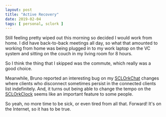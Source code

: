 ```yaml
---
layout: post
title: "Active Recovery"
date: 2019-02-04
tags: [ personal, sclork ]
---
```


Still feeling pretty wiped out this morning so decided I would work from home.
I did have back-to-back meetings all day, so what that amounted to working
from home was being plugged in to my work laptop on the VC system and sitting
on the couch in my living room for 8 hours.

So I think the thing that I skipped was the commute, which really was a good
choice.

Meanwhile, Bruno reported an interesting bug on my
[SCLOrkChat](https://github.com/lnihlen/SCLOrkChat) changes where clients who
disconnect sometimes persist in the connected clients list indefinitely. And,
it turns out being able to change the tempo on the
[SCLOrkClock](https://github.com/lnihlen/SCLOrkClock) seems like an important
feature to some people.

So yeah, no more time to be sick, or even tired from all that. Forward! It's
on the Internet, so it has to be true.

